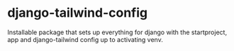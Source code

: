 # django-tailwind-config
Installable package that sets up everything for django with the startproject, app and django-tailwind config up to activating venv.
